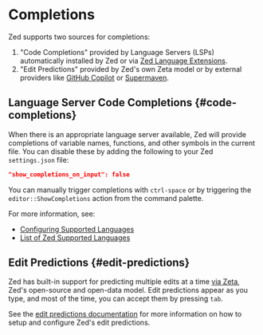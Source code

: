 # Completions

Zed supports two sources for completions:

1. "Code Completions" provided by Language Servers (LSPs) automatically installed by Zed or via [Zed Language Extensions](languages.md).
2. "Edit Predictions" provided by Zed's own Zeta model or by external providers like [GitHub Copilot](#github-copilot) or [Supermaven](#supermaven).

## Language Server Code Completions {#code-completions}

When there is an appropriate language server available, Zed will provide completions of variable names, functions, and other symbols in the current file. You can disable these by adding the following to your Zed `settings.json` file:

```json [settings]
"show_completions_on_input": false
```

You can manually trigger completions with `ctrl-space` or by triggering the `editor::ShowCompletions` action from the command palette.

For more information, see:

- [Configuring Supported Languages](./configuring-languages.md)
- [List of Zed Supported Languages](./languages.md)

## Edit Predictions {#edit-predictions}

Zed has built-in support for predicting multiple edits at a time [via Zeta](https://huggingface.co/zed-industries/zeta), Zed's open-source and open-data model.
Edit predictions appear as you type, and most of the time, you can accept them by pressing `tab`.

See the [edit predictions documentation](./ai/edit-prediction.md) for more information on how to setup and configure Zed's edit predictions.
